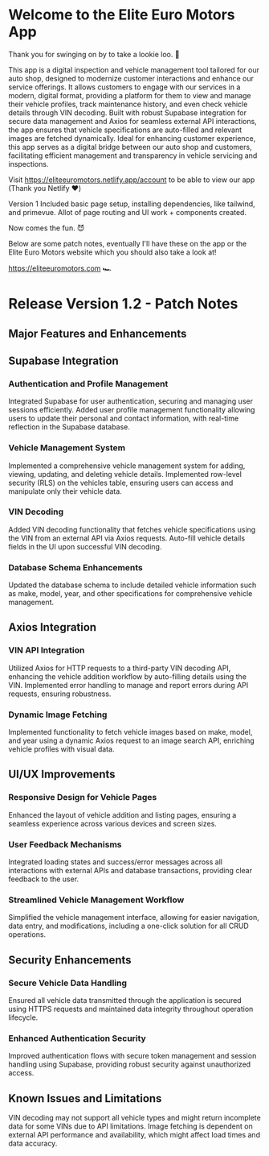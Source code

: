 # Welcome to the Elite Euro Motors App 

Thank you for swinging on by to take a lookie loo. 👀

This app is a digital inspection and vehicle management tool tailored for our auto shop, designed to modernize customer interactions and enhance our service offerings. It allows customers to engage with our services in a modern, digital format, providing a platform for them to view and manage their vehicle profiles, track maintenance history, and even check vehicle details through VIN decoding. Built with robust Supabase integration for secure data management and Axios for seamless external API interactions, the app ensures that vehicle specifications are auto-filled and relevant images are fetched dynamically. Ideal for enhancing customer experience, this app serves as a digital bridge between our auto shop and customers, facilitating efficient management and transparency in vehicle servicing and inspections.

Visit https://eliteeuromotors.netlify.app/account to be able to view our app (Thank you Netlify ❤️)

Version 1 Included basic page setup, installing dependencies, like tailwind, and primevue. Allot of page routing and UI work + components created. 

Now comes the fun. 😈

Below are some patch notes, eventually I'll have these on the app or the Elite Euro Motors website which you should also take a look at! 

https://eliteeuromotors.com 🏎️

# Release Version 1.2 - Patch Notes
## Major Features and Enhancements
## Supabase Integration
### Authentication and Profile Management
Integrated Supabase for user authentication, securing and managing user sessions efficiently.
Added user profile management functionality allowing users to update their personal and contact information, with real-time reflection in the Supabase database.
### Vehicle Management System
Implemented a comprehensive vehicle management system for adding, viewing, updating, and deleting vehicle details.
Implemented row-level security (RLS) on the vehicles table, ensuring users can access and manipulate only their vehicle data.
### VIN Decoding
Added VIN decoding functionality that fetches vehicle specifications using the VIN from an external API via Axios requests.
Auto-fill vehicle details fields in the UI upon successful VIN decoding.
### Database Schema Enhancements
Updated the database schema to include detailed vehicle information such as make, model, year, and other specifications for comprehensive vehicle management.
## Axios Integration
### VIN API Integration
Utilized Axios for HTTP requests to a third-party VIN decoding API, enhancing the vehicle addition workflow by auto-filling details using the VIN.
Implemented error handling to manage and report errors during API requests, ensuring robustness.
### Dynamic Image Fetching
Implemented functionality to fetch vehicle images based on make, model, and year using a dynamic Axios request to an image search API, enriching vehicle profiles with visual data.
## UI/UX Improvements
### Responsive Design for Vehicle Pages
Enhanced the layout of vehicle addition and listing pages, ensuring a seamless experience across various devices and screen sizes.
### User Feedback Mechanisms
Integrated loading states and success/error messages across all interactions with external APIs and database transactions, providing clear feedback to the user.
### Streamlined Vehicle Management Workflow
Simplified the vehicle management interface, allowing for easier navigation, data entry, and modifications, including a one-click solution for all CRUD operations.
## Security Enhancements
### Secure Vehicle Data Handling
Ensured all vehicle data transmitted through the application is secured using HTTPS requests and maintained data integrity throughout operation lifecycle.
### Enhanced Authentication Security
Improved authentication flows with secure token management and session handling using Supabase, providing robust security against unauthorized access.
## Known Issues and Limitations
VIN decoding may not support all vehicle types and might return incomplete data for some VINs due to API limitations.
Image fetching is dependent on external API performance and availability, which might affect load times and data accuracy.

